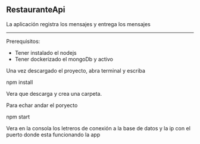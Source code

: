 RestauranteApi
---
La aplicación registra los mensajes y entrega los mensajes

---

Prerequisitos:
- Tener instalado el nodejs
- Tener dockerizado el mongoDb y activo

Una vez descargado el proyecto, abra terminal y escriba

npm install

Vera que descarga y crea una carpeta.

Para echar andar el poryecto

npm start

Vera en la consola los letreros de conexión a la base de datos
y la ip con el puerto donde esta funcionando la app
